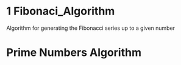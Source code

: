 # 1 Fibonaci_Algorithm
Algorithm for generating the Fibonacci series up to a given number
# Prime Numbers Algorithm
